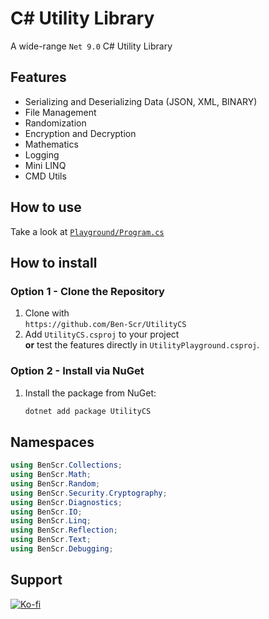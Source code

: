 # C# Utility Library
A wide-range `Net 9.0` C# Utility Library

## Features
- Serializing and Deserializing Data (JSON, XML, BINARY)
- File Management
- Randomization
- Encryption and Decryption
- Mathematics
- Logging
- Mini LINQ
- CMD Utils

## How to use
Take a look at [`Playground/Program.cs`](Playground/Program.cs)


## How to install
### Option 1 - Clone the Repository
1. Clone with  
   `https://github.com/Ben-Scr/UtilityCS`
2. Add `UtilityCS.csproj` to your project  
   **or** test the features directly in `UtilityPlayground.csproj`.

### Option 2 - Install via NuGet
1. Install the package from NuGet:
   ```bash
   dotnet add package UtilityCS

## Namespaces
```csharp
using BenScr.Collections;
using BenScr.Math;
using BenScr.Random;
using BenScr.Security.Cryptography;
using BenScr.Diagnostics;
using BenScr.IO;
using BenScr.Linq;
using BenScr.Reflection;
using BenScr.Text;
using BenScr.Debugging;
```

## Support
[![Ko-fi](https://ko-fi.com/img/githubbutton_sm.svg)](https://ko-fi.com/yourname)</p>

